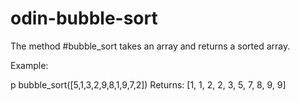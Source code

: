 # odin-bubble-sort
The method #bubble_sort takes an array and returns a sorted array.

Example:

p bubble_sort([5,1,3,2,9,8,1,9,7,2])
Returns: [1, 1, 2, 2, 3, 5, 7, 8, 9, 9]
